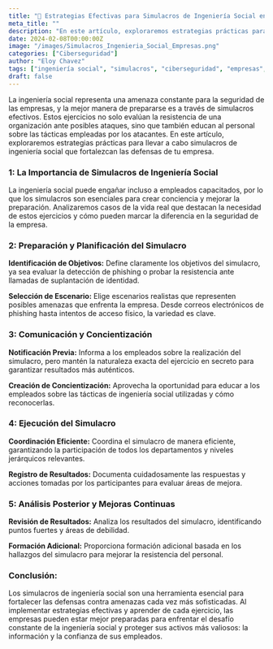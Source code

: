 ```yaml
---
title: "📄 Estrategias Efectivas para Simulacros de Ingeniería Social en Empresas"
meta_title: ""
description: "En este artículo, exploraremos estrategias prácticas para llevar a cabo simulacros de ingeniería social que fortalezcan las defensas de tu empresa."
date: 2024-02-08T00:00:00Z
image: "/images/Simulacros_Ingenieria_Social_Empresas.png"
categories: ["Ciberseguridad"]
author: "Eloy Chavez"
tags: ["ingeniería social", "simulacros", "ciberseguridad", "empresas", "seguridad"]
draft: false
---
```


La ingeniería social representa una amenaza constante para la seguridad de las empresas, y la mejor manera de prepararse es a través de simulacros efectivos. Estos ejercicios no solo evalúan la resistencia de una organización ante posibles ataques, sino que también educan al personal sobre las tácticas empleadas por los atacantes. En este artículo, exploraremos estrategias prácticas para llevar a cabo simulacros de ingeniería social que fortalezcan las defensas de tu empresa.

### 1: La Importancia de Simulacros de Ingeniería Social
La ingeniería social puede engañar incluso a empleados capacitados, por lo que los simulacros son esenciales para crear conciencia y mejorar la preparación. Analizaremos casos de la vida real que destacan la necesidad de estos ejercicios y cómo pueden marcar la diferencia en la seguridad de la empresa.

### 2: Preparación y Planificación del Simulacro
**Identificación de Objetivos:** Define claramente los objetivos del simulacro, ya sea evaluar la detección de phishing o probar la resistencia ante llamadas de suplantación de identidad.

**Selección de Escenario:** Elige escenarios realistas que representen posibles amenazas que enfrenta la empresa. Desde correos electrónicos de phishing hasta intentos de acceso físico, la variedad es clave.

### 3: Comunicación y Concientización
**Notificación Previa:** Informa a los empleados sobre la realización del simulacro, pero mantén la naturaleza exacta del ejercicio en secreto para garantizar resultados más auténticos.

**Creación de Concientización:** Aprovecha la oportunidad para educar a los empleados sobre las tácticas de ingeniería social utilizadas y cómo reconocerlas.

### 4: Ejecución del Simulacro
**Coordinación Eficiente:** Coordina el simulacro de manera eficiente, garantizando la participación de todos los departamentos y niveles jerárquicos relevantes.

**Registro de Resultados:** Documenta cuidadosamente las respuestas y acciones tomadas por los participantes para evaluar áreas de mejora.

### 5: Análisis Posterior y Mejoras Continuas
**Revisión de Resultados:** Analiza los resultados del simulacro, identificando puntos fuertes y áreas de debilidad.

**Formación Adicional:** Proporciona formación adicional basada en los hallazgos del simulacro para mejorar la resistencia del personal.

### Conclusión:
Los simulacros de ingeniería social son una herramienta esencial para fortalecer las defensas contra amenazas cada vez más sofisticadas. Al implementar estrategias efectivas y aprender de cada ejercicio, las empresas pueden estar mejor preparadas para enfrentar el desafío constante de la ingeniería social y proteger sus activos más valiosos: la información y la confianza de sus empleados.